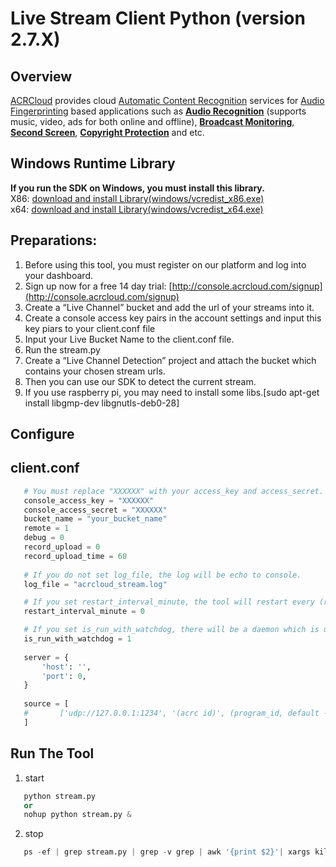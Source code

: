 # Live Stream Client Python (version 2.7.X)

## Overview
  [ACRCloud](https://www.acrcloud.com/) provides cloud [Automatic Content Recognition](https://www.acrcloud.com/docs/introduction/automatic-content-recognition/) services for [Audio Fingerprinting](https://www.acrcloud.com/docs/introduction/audio-fingerprinting/) based applications such as **[Audio Recognition](https://www.acrcloud.com/music-recognition)** (supports music, video, ads for both online and offline), **[Broadcast Monitoring](https://www.acrcloud.com/broadcast-monitoring)**, **[Second Screen](https://www.acrcloud.com/second-screen-synchronization)**, **[Copyright Protection](https://www.acrcloud.com/copyright-protection-de-duplication)** and etc.<br>
  
## Windows Runtime Library 
**If you run the SDK on Windows, you must install this library.**<br>
X86: [download and install Library(windows/vcredist_x86.exe)](https://www.microsoft.com/en-us/download/details.aspx?id=5555)<br>
x64: [download and install Library(windows/vcredist_x64.exe)](https://www.microsoft.com/en-us/download/details.aspx?id=14632)

## Preparations: 
1. Before using this tool, you must register on our platform and log into your dashboard.
2. Sign up now for a free 14 day trial: [http://console.acrcloud.com/signup](http://console.acrcloud.com/signup)
3. Create a “Live Channel” bucket and add the url of your streams into it.
4. Create a console access key pairs in the account settings and input this key piars to your client.conf file
5. Input your Live Bucket Name to the client.conf file.
6. Run the stream.py
7. Create a “Live Channel Detection” project and attach the bucket which contains your chosen stream urls.
8. Then you can use our SDK to detect the current stream.
9. If you use raspberry pi, you may need to install some libs.[sudo apt-get install libgmp-dev libgnutls-deb0-28]
 
## Configure
## client.conf
```python
   # You must replace "XXXXXX" with your access_key and access_secret.
   console_access_key = "XXXXXX"
   console_access_secret = "XXXXXX"
   bucket_name = "your_bucket_name"
   remote = 1 
   debug = 0 
   record_upload = 0
   record_upload_time = 60
   
   # If you do not set log_file, the log will be echo to console.
   log_file = "acrcloud_stream.log"

   # If you set restart_interval_minute, the tool will restart every (restart_interval_minute) minutes.
   restart_interval_minute = 0 

   # If you set is_run_with_watchdog, there will be a daemon which is used to watch over streams process.
   is_run_with_watchdog = 1 
   
   server = { 
       'host': '',
       'port': 0,
   }
   
   source = [ 
   #       ['udp://127.0.0.1:1234', '(acrc id)', (program_id, default -1)],
   ] 
```

## Run The Tool
1. start
```python
   python stream.py 
   or
   nohup python stream.py &
```
2. stop
```python
   ps -ef | grep stream.py | grep -v grep | awk '{print $2}'| xargs kill -9
```
